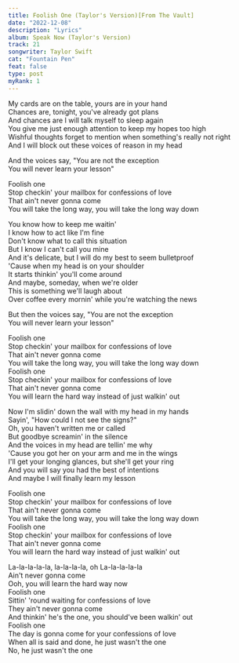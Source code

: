 ```yaml
---
title: Foolish One (Taylor's Version)[From The Vault]
date: "2022-12-08"
description: "Lyrics"
album: Speak Now (Taylor's Version)
track: 21
songwriter: Taylor Swift
cat: "Fountain Pen"
feat: false
type: post
myRank: 1
---
```


<p className="verse-one">
My cards are on the table, yours are in your hand <br />
Chances are, tonight, you've already got plans <br />
And chances are I will talk myself to sleep again <br />
You give me just enough  attention to keep my hopes too high <br />
Wishful thoughts forget to mention when something's really not right <br />
And I will block out these voices of reason in my head
</p>
<p className="pre-chorus">
And the voices say, "You are not the exception <br />
You will never learn your lesson"
</p>
<p className="chorus">
Foolish one <br />
Stop checkin' your mailbox for confessions of love <br />
That ain't never gonna come <br />
You will take the long way, you will take the long way down
</p>
<p className="verse-two">
You know how to keep me waitin' <br />
I know how to act like I'm fine <br />
Don't know what to call this situation <br />
But I know I can't call you mine <br />
And it's delicate, but I will do my best to seem bulletproof <br />
'Cause when my head is on your shoulder <br />
It starts thinkin' you'll come around <br />
And maybe, someday, when we're older <br />
This is something we'll laugh about <br />
Over coffee every mornin' while you're watching the news
</p>
<p className="pre-chorus">
But then the voices say, "You are not the exception <br />
You will never learn your lesson"
</p>
<p className="chorus">
Foolish one <br />
Stop checkin' your mailbox for confessions of love <br />
That ain't never gonna come <br />
You will take the long way, you will take the long way down <br />
Foolish one <br />
Stop checkin' your mailbox for confessions of love <br />
That ain't never gonna come <br />
You will learn the hard way instead of just walkin' out
</p>
<p className="bridge">
Now I'm slidin' down the wall with my head in my hands <br />
Sayin', "How could I not see the signs?" <br />
Oh, you haven't written me or called <br />
But goodbye screamin' in the silence <br />
And the voices in my head are tellin' me why <br />
'Cause you got her on your arm and me in the wings <br />
I'll get your longing glances, but she'll get your ring <br />
And you will say you had the best of intentions <br />
And maybe I will finally learn my lesson
</p>
<p className="chorus">
Foolish one <br />
Stop checkin' your mailbox for confessions of love <br />
That ain't never gonna come <br />
You will take the long way, you will take the long way down <br />
Foolish one <br />
Stop checkin' your mailbox for confessions of love <br />
That ain't never gonna come <br />
You will learn the hard way instead of just walkin' out
</p>
<p className="outro">
La-la-la-la-la, la-la-la-la, oh
La-la-la-la-la <br />
Ain't never gonna come <br />
Ooh, you will learn the hard way now <br />
Foolish one <br />
Sittin' 'round waiting for confessions of love <br />
They ain't never gonna come <br />
And thinkin' he's the one, you should've been walkin' out <br />
Foolish one <br />
The day is gonna come for your confessions of love <br />
When all is said and done, he just wasn't the one <br />
No, he just wasn't the one
</p>
